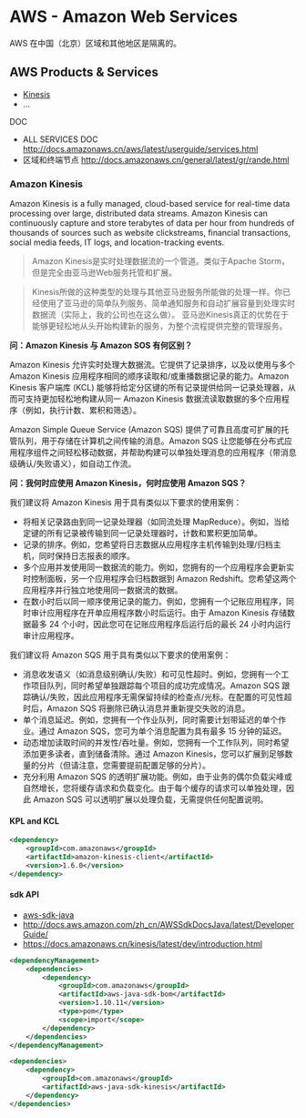 AWS - Amazon Web Services
=========================

AWS 在中国（北京）区域和其他地区是隔离的。

## AWS Products & Services

* [Kinesis](aws.amazon.com/cn/kinesis/)
* ...

DOC
- ALL SERVICES DOC http://docs.amazonaws.cn/aws/latest/userguide/services.html
- 区域和终端节点 http://docs.amazonaws.cn/general/latest/gr/rande.html

### Amazon Kinesis

Amazon Kinesis is a fully managed, cloud-based service for real-time data processing over large, distributed data streams. Amazon Kinesis can continuously capture and store terabytes of data per hour from hundreds of thousands of sources such as website clickstreams, financial transactions, social media feeds, IT logs, and location-tracking events.

> Amazon Kinesis是实时处理数据流的一个管道。类似于Apache Storm，但是完全由亚马逊Web服务托管和扩展。

> Kinesis所做的这种类型的处理与其他亚马逊服务所能做的处理一样。你已经使用了亚马逊的简单队列服务、简单通知服务和自动扩展容量到处理实时数据流（实际上，我的公司也在这么做）。
亚马逊Kinesis真正的优势在于能够更轻松地从头开始构建新的服务，为整个流程提供完整的管理服务。

**问：Amazon Kinesis 与 Amazon SOS 有何区别？**

Amazon Kinesis 允许实时处理大数据流。它提供了记录排序，以及以使用与多个 Amazon Kinesis 应用程序相同的顺序读取和/或重播数据记录的能力。Amazon Kinesis 客户端库 (KCL) 能够将给定分区键的所有记录提供给同一记录处理器，从而可支持更加轻松地构建从同一 Amazon Kinesis 数据流读取数据的多个应用程序（例如，执行计数、累积和筛选）。

Amazon Simple Queue Service (Amazon SQS) 提供了可靠且高度可扩展的托管队列，用于存储在计算机之间传输的消息。Amazon SQS 让您能够在分布式应用程序组件之间轻松移动数据，并帮助构建可以单独处理消息的应用程序（带消息级确认/失败语义），如自动工作流。

**问：我何时应使用 Amazon Kinesis，何时应使用 Amazon SQS？**

我们建议将 Amazon Kinesis 用于具有类似以下要求的使用案例：
* 将相关记录路由到同一记录处理器（如同流处理 MapReduce）。例如，当给定键的所有记录被传输到同一记录处理器时，计数和累积更加简单。
* 记录的排序。例如，您希望将日志数据从应用程序主机传输到处理/归档主机，同时保持日志报表的顺序。
* 多个应用并发使用同一数据流的能力。例如，您拥有的一个应用程序会更新实时控制面板，另一个应用程序会归档数据到 Amazon Redshift。您希望这两个应用程序并行独立地使用同一数据流的数据。
* 在数小时后以同一顺序使用记录的能力。例如，您拥有一个记账应用程序，同时审计应用程序在开单应用程序数小时后运行。由于 Amazon Kinesis 存储数据最多 24 个小时，因此您可在记账应用程序后运行后的最长 24 小时内运行审计应用程序。

我们建议将 Amazon SQS 用于具有类似以下要求的使用案例：
* 消息收发语义（如消息级别确认/失败）和可见性超时。例如，您拥有一个工作项目队列，同时希望单独跟踪每个项目的成功完成情况。Amazon SQS 跟踪确认/失败，因此应用程序无需保留持续的检查点/光标。在配置的可见性超时后，Amazon SQS 将删除已确认消息并重新提交失败的消息。
* 单个消息延迟。例如，您拥有一个作业队列，同时需要计划带延迟的单个作业。通过 Amazon SQS，您可为单个消息配置为具有最多 15 分钟的延迟。
* 动态增加读取时间的并发性/吞吐量。例如，您拥有一个工作队列，同时希望添加更多读者，直到储备清除。通过 Amazon Kinesis，您可以扩展到足够数量的分片（但请注意，您需要提前配置足够的分片）。
* 充分利用 Amazon SQS 的透明扩展功能。例如，由于业务的偶尔负载尖峰或自然增长，您将缓存请求和负载变化。由于每个缓存的请求可以单独处理，因此 Amazon SQS 可以透明扩展以处理负载，无需提供任何配置说明。

#### KPL and KCL

```xml
<dependency>
    <groupId>com.amazonaws</groupId>
    <artifactId>amazon-kinesis-client</artifactId>
    <version>1.6.0</version>
</dependency>
```

#### sdk API

* [aws-sdk-java](https://github.com/aws/aws-sdk-java)
* http://docs.aws.amazon.com/zh_cn/AWSSdkDocsJava/latest/DeveloperGuide/
* https://docs.amazonaws.cn/kinesis/latest/dev/introduction.html

```xml
<dependencyManagement>
    <dependencies>
        <dependency>
            <groupId>com.amazonaws</groupId>
            <artifactId>aws-java-sdk-bom</artifactId>
            <version>1.10.11</version>
            <type>pom</type>
            <scope>import</scope>
        </dependency>
    </dependencies>
</dependencyManagement>

<dependencies>
    <dependency>
        <groupId>com.amazonaws</groupId>
        <artifactId>aws-java-sdk-kinesis</artifactId>
    </dependency>
</dependencies>
```
